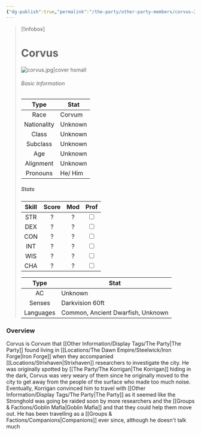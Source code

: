 ```yaml
---
{"dg-publish":true,"permalink":"/the-party/other-party-members/corvus-2/","updated":"2025-05-27T13:05:59.000+01:00"}
---
```




> [!infobox]
> 
> # Corvus
> ![corvus.jpg|cover hsmall](/img/user/Admin/Attachments/Corvus.jpg)
> ###### Basic Information
> 
>  Type | Stat |
> :----: | --- |
>  Race | Corvum |
>  Nationality | Unknown |
>  Class | Unknown |
>  Subclass | Unknown |
>  Age | Unknown |
>  Alignment | Unknown |
>  Pronouns | He/ Him |
>  ##### Stats
> Skill | Score | Mod | Prof |
> :---: | :---: | :---: | :---: |
>  STR | ? | ? | <input type="checkbox" unchecked> |
>  DEX | ? | ? |  <input type="checkbox" unchecked> |
>  CON | ? | ? | <input type="checkbox" unchecked> |
>  INT | ? | ? | <input type="checkbox" unchecked>|
>  WIS | ? | ? | <input type="checkbox" unchecked> |
>  CHA | ? | ? | <input type="checkbox" unchecked> |
>  
>Type | Stat |
>:---: | --- |
>AC | Unknown |
>Senses | Darkvision 60ft |
>Languages | Common, Ancient Dwarfish, Unknown|
### Overview
Corvus is Corvum that [[Other Information/Display Tags/The Party\|The Party]] found living in [[Locations/The Dawn Empire/Steelwick/Iron Forge\|Iron Forge]] when they accompanied [[Locations/Strixhaven\|Strixhaven]] researchers to investigate the city. He was originally spotted by [[The Party/The Korrigan\|The Korrigan]] hiding in the dark, Corvus was very weary of them since he originally moved to the city to get away from the people of the surface who made too much noise. Eventually, Korrigan convinced him to travel with [[Other Information/Display Tags/The Party\|The Party]] as it seemed like the Stronghold was going be raided soon by more researchers and the [[Groups & Factions/Goblin Mafia\|Goblin Mafia]] and that they could help them move out. He has been travelling as a [[Groups & Factions/Companions\|Companions]] ever since, although he doesn't talk much